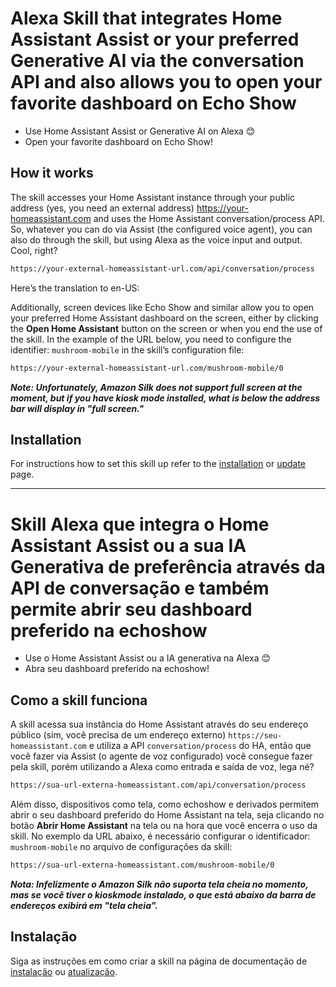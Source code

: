 # Alexa Skill that integrates Home Assistant Assist or your preferred Generative AI via the conversation API and also allows you to open your favorite dashboard on Echo Show
* Use Home Assistant Assist or Generative AI on Alexa 😊
* Open your favorite dashboard on Echo Show!

## How it works

The skill accesses your Home Assistant instance through your public address (yes, you need an external address) https://your-homeassistant.com and uses the Home Assistant conversation/process API. So, whatever you can do via Assist (the configured voice agent), you can also do through the skill, but using Alexa as the voice input and output. Cool, right?

```txt
https://your-external-homeassistant-url.com/api/conversation/process
```

Here’s the translation to en-US:

Additionally, screen devices like Echo Show and similar allow you to open your preferred Home Assistant dashboard on the screen, either by clicking the **Open Home Assistant** button on the screen or when you end the use of the skill. In the example of the URL below, you need to configure the identifier: `mushroom-mobile` in the skill’s configuration file:

```txt
https://your-external-homeassistant-url.com/mushroom-mobile/0
```

***Note: Unfortunately, Amazon Silk does not support full screen at the moment, but if you have kiosk mode installed, what is below the address bar will display in "full screen."***

## Installation

For instructions how to set this skill up refer to the [installation](doc/en/INSTALLATION.md) or [update](doc/en/UPDATE.md) page.

---------------------------------------------------------------------------------

# Skill Alexa que integra o Home Assistant Assist ou a sua IA Generativa de preferência através da API de conversação e também permite abrir seu dashboard preferido na echoshow
* Use o Home Assistant Assist ou a IA generativa na Alexa 😊
* Abra seu dashboard preferido na echoshow!

## Como a skill funciona

A skill acessa sua instância do Home Assistant através do seu endereço público (sim, você precisa de um endereço externo) ``https://seu-homeassistant.com`` e utiliza a API `conversation/process` do HA, então que você fazer via Assist (o agente de voz configurado) você consegue fazer pela skill, porém utilizando a Alexa como entrada e saída de voz, lega né?

```txt
https://sua-url-externa-homeassistant.com/api/conversation/process
```

Além disso, dispositivos como tela, como echoshow e derivados permitem abrir o seu dashboard preferido do Home Assistant na tela, seja clicando no botão **Abrir Home Assistant** na tela ou na hora que você encerra o uso da skill. No exemplo da URL abaixo, é necessário configurar o identificador: `mushroom-mobile` no arquivo de configurações da skill:

```txt
https://sua-url-externa-homeassistant.com/mushroom-mobile/0
```

***Nota: Infelizmente o Amazon Silk não suporta tela cheia no momento, mas se você tiver o kioskmode instalado, o que está abaixo da barra de endereços exibirá em "tela cheia".***

## Instalação

Siga as instruções em como criar a skill na página de documentação de [instalação](doc/pt/INSTALLATION.md) ou [atualização](doc/pt/UPDATE.md).